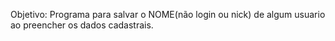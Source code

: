 Objetivo: Programa para salvar o NOME(não login ou nick) de algum usuario ao preencher os dados cadastrais.
